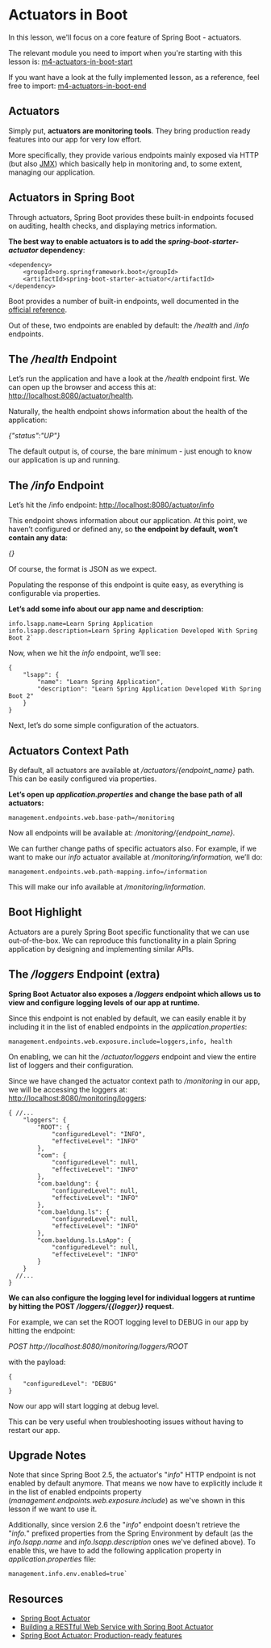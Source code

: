 # Actuators in Boot

In this lesson, we'll focus on a core feature of Spring Boot - actuators.

The relevant module you need to import when you're starting with this lesson is: [m4-actuators-in-boot-start](https://github.com/eugenp/learn-spring/tree/module4/m4-actuators-in-boot-start)

If you want have a look at the fully implemented lesson, as a reference, feel free to import: [m4-actuators-in-boot-end](https://github.com/eugenp/learn-spring/tree/module4/m4-actuators-in-boot-end)

## Actuators

Simply put, **actuators are monitoring tools**. They bring production ready features into our app for very low effort.

More specifically, they provide various endpoints mainly exposed via HTTP (but also [JMX](https://docs.oracle.com/javase/tutorial/jmx/overview/index.html)) which basically help in monitoring and, to some extent, managing our application.

## Actuators in Spring Boot

Through actuators, Spring Boot provides these built-in endpoints focused on auditing, health checks, and displaying metrics information.

**The best way to enable actuators is to add the _spring-boot-starter-actuator_ dependency**:

```
<dependency>
    <groupId>org.springframework.boot</groupId>
    <artifactId>spring-boot-starter-actuator</artifactId>
</dependency>
```

Boot provides a number of built-in endpoints, well documented in the [official reference](https://docs.spring.io/spring-boot/docs/current/reference/htmlsingle/#production-ready-endpoints).

Out of these, two endpoints are enabled by default: the _/health_ and _/info_ endpoints.

## The _/health_ Endpoint

Let’s run the application and have a look at the _/health_ endpoint first. We can open up the browser and access this at: [http://localhost:8080/actuator/health](http://localhost:8080/actuator/health).

Naturally, the health endpoint shows information about the health of the application:

_{"status":"UP"}_

The default output is, of course, the bare minimum - just enough to know our application is up and running.

## The _/info_ Endpoint

Let’s hit the /info endpoint: [http://localhost:8080/actuator/info](http://localhost:8080/actuator/info)

This endpoint shows information about our application. At this point, we haven’t configured or defined any, so **the endpoint by default, won’t contain any data**:

_{}_

Of course, the format is JSON as we expect.

Populating the response of this endpoint is quite easy, as everything is configurable via properties.

**Let’s add some info about our app name and description:**

```
info.lsapp.name=Learn Spring Application 
info.lsapp.description=Learn Spring Application Developed With Spring Boot 2`
```

Now, when we hit the _info_ endpoint, we’ll see:

```
{
    "lsapp": {
        "name": "Learn Spring Application",
        "description": "Learn Spring Application Developed With Spring Boot 2"
    }
}
```

Next, let’s do some simple configuration of the actuators.

## Actuators Context Path

By default, all actuators are available at _/actuators/{endpoint\_name}_ path. This can be easily configured via properties.

**Let’s open up _application.properties_ and change the base path of all actuators:**

```
management.endpoints.web.base-path=/monitoring
```

Now all endpoints will be available at: _/monitoring/{endpoint\_name}._

We can further change paths of specific actuators also. For example, if we want to make our _info_ actuator available at _/monitoring/information,_ we’ll do:

```
management.endpoints.web.path-mapping.info=/information
```

This will make our info available at _/monitoring/information._

## Boot Highlight

Actuators are a purely Spring Boot specific functionality that we can use out-of-the-box. We can reproduce this functionality in a plain Spring application by designing and implementing similar APIs.

## The _/loggers_ Endpoint (extra)

**Spring Boot Actuator also exposes a _/loggers_ endpoint which allows us to view and configure logging levels of our app at runtime.**

Since this endpoint is not enabled by default, we can easily enable it by including it in the list of enabled endpoints in the _application.properties_:

```
management.endpoints.web.exposure.include=loggers,info, health
```

On enabling, we can hit the _/actuator/loggers_ endpoint and view the entire list of loggers and their configuration.

Since we have changed the actuator context path to _/monitoring_ in our app, we will be accessing the loggers at: [http://localhost:8080/monitoring/loggers](http://localhost:8080/monitoring/loggers):

```
{ //...
    "loggers": {
        "ROOT": {
            "configuredLevel": "INFO",
            "effectiveLevel": "INFO"
        },
        "com": {
            "configuredLevel": null,
            "effectiveLevel": "INFO"
        },
        "com.baeldung": {
            "configuredLevel": null,
            "effectiveLevel": "INFO"
        },
        "com.baeldung.ls": {
            "configuredLevel": null,
            "effectiveLevel": "INFO"
        },
        "com.baeldung.ls.LsApp": {
            "configuredLevel": null,
            "effectiveLevel": "INFO"
        }
    }
  //...    
}
```

**We can also configure the logging level for individual loggers at runtime by hitting the POST _/loggers/{{logger}}_ request.**

For example, we can set the ROOT logging level to DEBUG in our app by hitting the endpoint:

_POST http://localhost:8080/monitoring/loggers/ROOT_

with the payload:

```
{
    "configuredLevel": "DEBUG"
}
```

Now our app will start logging at debug level.

This can be very useful when troubleshooting issues without having to restart our app.

## Upgrade Notes

Note that since Spring Boot 2.5, the actuator's "_info_" HTTP endpoint is not enabled by default anymore. That means we now have to explicitly include it in the list of enabled endpoints property (_management.endpoints.web.exposure.include_) as we've shown in this lesson if we want to use it.

Additionally, since version 2.6 the "_info_" endpoint doesn't retrieve the "_info._" prefixed properties from the Spring Environment by default (as the _info.lsapp.name_ and _info.lsapp.description_ ones we've defined above). To enable this, we have to add the following application property in _application.properties_ file:

```
management.info.env.enabled=true`
```

## Resources
- [Spring Boot Actuator](https://www.baeldung.com/spring-boot-actuators)
- [Building a RESTful Web Service with Spring Boot Actuator](https://spring.io/guides/gs/actuator-service/)
- [Spring Boot Actuator: Production-ready features](https://docs.spring.io/spring-boot/docs/current/reference/htmlsingle/#production-ready)
